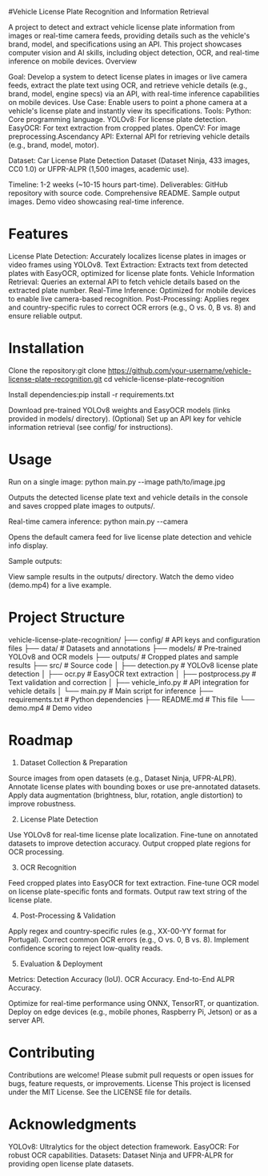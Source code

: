 #Vehicle License Plate Recognition and Information Retrieval

A project to detect and extract vehicle license plate information from images or real-time camera feeds, providing details such as the vehicle's brand, model, and specifications using an API. This project showcases computer vision and AI skills, including object detection, OCR, and real-time inference on mobile devices.
Overview

Goal: Develop a system to detect license plates in images or live camera feeds, extract the plate text using OCR, and retrieve vehicle details (e.g., brand, model, engine specs) via an API, with real-time inference capabilities on mobile devices.
Use Case: Enable users to point a phone camera at a vehicle's license plate and instantly view its specifications.
Tools:
Python: Core programming language.
YOLOv8: For license plate detection.
EasyOCR: For text extraction from cropped plates.
OpenCV: For image preprocessing.Ascendancy
API: External API for retrieving vehicle details (e.g., brand, model, motor).


Dataset:
Car License Plate Detection Dataset (Dataset Ninja, 433 images, CC0 1.0) or UFPR-ALPR (1,500 images, academic use).


Timeline: 1-2 weeks (~10-15 hours part-time).
Deliverables:
GitHub repository with source code.
Comprehensive README.
Sample output images.
Demo video showcasing real-time inference.

# Features

License Plate Detection: Accurately localizes license plates in images or video frames using YOLOv8.
Text Extraction: Extracts text from detected plates with EasyOCR, optimized for license plate fonts.
Vehicle Information Retrieval: Queries an external API to fetch vehicle details based on the extracted plate number.
Real-Time Inference: Optimized for mobile devices to enable live camera-based recognition.
Post-Processing: Applies regex and country-specific rules to correct OCR errors (e.g., O vs. 0, B vs. 8) and ensure reliable output.

# Installation

Clone the repository:git clone https://github.com/your-username/vehicle-license-plate-recognition.git
cd vehicle-license-plate-recognition


Install dependencies:pip install -r requirements.txt


Download pre-trained YOLOv8 weights and EasyOCR models (links provided in models/ directory).
(Optional) Set up an API key for vehicle information retrieval (see config/ for instructions).

# Usage

Run on a single image:
python main.py --image path/to/image.jpg

Outputs the detected license plate text and vehicle details in the console and saves cropped plate images to outputs/.

Real-time camera inference:
python main.py --camera

Opens the default camera feed for live license plate detection and vehicle info display.

Sample outputs:

View sample results in the outputs/ directory.
Watch the demo video (demo.mp4) for a live example.



# Project Structure
vehicle-license-plate-recognition/
├── config/                 # API keys and configuration files
├── data/                   # Datasets and annotations
├── models/                 # Pre-trained YOLOv8 and OCR models
├── outputs/                # Cropped plates and sample results
├── src/                    # Source code
│   ├── detection.py        # YOLOv8 license plate detection
│   ├── ocr.py              # EasyOCR text extraction
│   ├── postprocess.py      # Text validation and correction
│   ├── vehicle_info.py     # API integration for vehicle details
│   └── main.py             # Main script for inference
├── requirements.txt        # Python dependencies
├── README.md               # This file
└── demo.mp4                # Demo video

# Roadmap
1. Dataset Collection & Preparation

Source images from open datasets (e.g., Dataset Ninja, UFPR-ALPR).
Annotate license plates with bounding boxes or use pre-annotated datasets.
Apply data augmentation (brightness, blur, rotation, angle distortion) to improve robustness.

2. License Plate Detection

Use YOLOv8 for real-time license plate localization.
Fine-tune on annotated datasets to improve detection accuracy.
Output cropped plate regions for OCR processing.

3. OCR Recognition

Feed cropped plates into EasyOCR for text extraction.
Fine-tune OCR model on license plate-specific fonts and formats.
Output raw text string of the license plate.

4. Post-Processing & Validation

Apply regex and country-specific rules (e.g., XX-00-YY format for Portugal).
Correct common OCR errors (e.g., O vs. 0, B vs. 8).
Implement confidence scoring to reject low-quality reads.

5. Evaluation & Deployment

Metrics:
Detection Accuracy (IoU).
OCR Accuracy.
End-to-End ALPR Accuracy.


Optimize for real-time performance using ONNX, TensorRT, or quantization.
Deploy on edge devices (e.g., mobile phones, Raspberry Pi, Jetson) or as a server API.

# Contributing
Contributions are welcome! Please submit pull requests or open issues for bugs, feature requests, or improvements.
License
This project is licensed under the MIT License. See the LICENSE file for details.

# Acknowledgments

YOLOv8: Ultralytics for the object detection framework.
EasyOCR: For robust OCR capabilities.
Datasets: Dataset Ninja and UFPR-ALPR for providing open license plate datasets.

